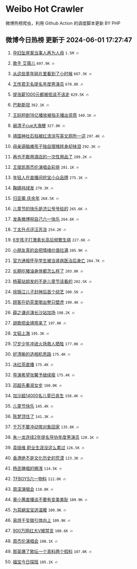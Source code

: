 # Weibo Hot Crawler 



微博热榜爬虫，利用 Github Action 的调度脚本更新 BY PHP 


## 微博今日热榜 更新于 2024-06-01 17:27:47 
1. [孕妇坠崖案当事人再为人母](https://s.weibo.com/weibo?q=%23%E5%AD%95%E5%A6%87%E5%9D%A0%E5%B4%96%E6%A1%88%E5%BD%93%E4%BA%8B%E4%BA%BA%E5%86%8D%E4%B8%BA%E4%BA%BA%E6%AF%8D%23&t=31&band_rank=1&Refer=top) `1.5M 🔥` 

1. [歌手 艾薇儿](https://s.weibo.com/weibo?q=%E6%AD%8C%E6%89%8B%20%E8%89%BE%E8%96%87%E5%84%BF&t=31&band_rank=2&Refer=top) `697.9K 🔥` 

1. [从这些童年碎片里看到了小时候](https://s.weibo.com/weibo?q=%23%E4%BB%8E%E8%BF%99%E4%BA%9B%E7%AB%A5%E5%B9%B4%E7%A2%8E%E7%89%87%E9%87%8C%E7%9C%8B%E5%88%B0%E4%BA%86%E5%B0%8F%E6%97%B6%E5%80%99%23&t=31&band_rank=3&Refer=top) `687.3K 🔥` 

1. [王传君无名提名年度男演员](https://s.weibo.com/weibo?q=%23%E7%8E%8B%E4%BC%A0%E5%90%9B%E6%97%A0%E5%90%8D%E6%8F%90%E5%90%8D%E5%B9%B4%E5%BA%A6%E7%94%B7%E6%BC%94%E5%91%98%23&t=31&band_rank=4&Refer=top) `678.8K 🔥` 

1. [提涨薪1000元都被拒该不该走](https://s.weibo.com/weibo?q=%23%E6%8F%90%E6%B6%A8%E8%96%AA1000%E5%85%83%E9%83%BD%E8%A2%AB%E6%8B%92%E8%AF%A5%E4%B8%8D%E8%AF%A5%E8%B5%B0%23&t=31&band_rank=5&Refer=top) `629.5K 🔥` 

1. [巴勒斯坦](https://s.weibo.com/weibo?q=%E5%B7%B4%E5%8B%92%E6%96%AF%E5%9D%A6&t=31&band_rank=6&Refer=top) `362.1K 🔥` 

1. [王妈短剧18亿播放被指无播出资质](https://s.weibo.com/weibo?q=%23%E7%8E%8B%E5%A6%88%E7%9F%AD%E5%89%A718%E4%BA%BF%E6%92%AD%E6%94%BE%E8%A2%AB%E6%8C%87%E6%97%A0%E6%92%AD%E5%87%BA%E8%B5%84%E8%B4%A8%23&t=31&band_rank=7&Refer=top) `340.1K 🔥` 

1. [阚清子cue大海梗](https://s.weibo.com/weibo?q=%23%E9%98%9A%E6%B8%85%E5%AD%90cue%E5%A4%A7%E6%B5%B7%E6%A2%97%23&t=31&band_rank=8&Refer=top) `327.0K 🔥` 

1. [靖国神社石柱被红漆涂写英文厕所一词](https://s.weibo.com/weibo?q=%23%E9%9D%96%E5%9B%BD%E7%A5%9E%E7%A4%BE%E7%9F%B3%E6%9F%B1%E8%A2%AB%E7%BA%A2%E6%BC%86%E6%B6%82%E5%86%99%E8%8B%B1%E6%96%87%E5%8E%95%E6%89%80%E4%B8%80%E8%AF%8D%23&t=31&band_rank=9&Refer=top) `297.4K 🔥` 

1. [母亲逼脑瘫孩子独自摆摊转身却抹泪](https://s.weibo.com/weibo?q=%23%E6%AF%8D%E4%BA%B2%E9%80%BC%E8%84%91%E7%98%AB%E5%AD%A9%E5%AD%90%E7%8B%AC%E8%87%AA%E6%91%86%E6%91%8A%E8%BD%AC%E8%BA%AB%E5%8D%B4%E6%8A%B9%E6%B3%AA%23&t=31&band_rank=10&Refer=top) `292.3K 🔥` 

1. [再也不敢用酒店的一次性用品了](https://s.weibo.com/weibo?q=%23%E5%86%8D%E4%B9%9F%E4%B8%8D%E6%95%A2%E7%94%A8%E9%85%92%E5%BA%97%E7%9A%84%E4%B8%80%E6%AC%A1%E6%80%A7%E7%94%A8%E5%93%81%E4%BA%86%23&t=31&band_rank=11&Refer=top) `289.2K 🔥` 

1. [王俊凯周杰伦演唱会彩排](https://s.weibo.com/weibo?q=%23%E7%8E%8B%E4%BF%8A%E5%87%AF%E5%91%A8%E6%9D%B0%E4%BC%A6%E6%BC%94%E5%94%B1%E4%BC%9A%E5%BD%A9%E6%8E%92%23&t=31&band_rank=12&Refer=top) `281.1K 🔥` 

1. [年轻人在直播间挖宝小众品牌](https://s.weibo.com/weibo?q=%23%E5%B9%B4%E8%BD%BB%E4%BA%BA%E5%9C%A8%E7%9B%B4%E6%92%AD%E9%97%B4%E6%8C%96%E5%AE%9D%E5%B0%8F%E4%BC%97%E5%93%81%E7%89%8C%23&t=31&band_rank=13&Refer=top) `275.1K 🔥` 

1. [鞠婧祎绿发](https://s.weibo.com/weibo?q=%23%E9%9E%A0%E5%A9%A7%E7%A5%8E%E7%BB%BF%E5%8F%91%23&t=31&band_rank=14&Refer=top) `270.3K 🔥` 

1. [归亚蕾 庆余年](https://s.weibo.com/weibo?q=%E5%BD%92%E4%BA%9A%E8%95%BE%20%E5%BA%86%E4%BD%99%E5%B9%B4&t=31&band_rank=15&Refer=top) `268.5K 🔥` 

1. [儿童节的快乐是济公爷爷给的](https://s.weibo.com/weibo?q=%23%E5%84%BF%E7%AB%A5%E8%8A%82%E7%9A%84%E5%BF%AB%E4%B9%90%E6%98%AF%E6%B5%8E%E5%85%AC%E7%88%B7%E7%88%B7%E7%BB%99%E7%9A%84%23&t=31&band_rank=16&Refer=top) `265.6K 🔥` 

1. [发条微博祝自己六一快乐](https://s.weibo.com/weibo?q=%23%E5%8F%91%E6%9D%A1%E5%BE%AE%E5%8D%9A%E7%A5%9D%E8%87%AA%E5%B7%B1%E5%85%AD%E4%B8%80%E5%BF%AB%E4%B9%90%23&t=31&band_rank=17&Refer=top) `264.6K 🔥` 

1. [丁太升点评汪苏泷](https://s.weibo.com/weibo?q=%23%E4%B8%81%E5%A4%AA%E5%8D%87%E7%82%B9%E8%AF%84%E6%B1%AA%E8%8B%8F%E6%B3%B7%23&t=31&band_rank=18&Refer=top) `254.2K 🔥` 

1. [6岁孩子打激素长高后频繁生病](https://s.weibo.com/weibo?q=%236%E5%B2%81%E5%AD%A9%E5%AD%90%E6%89%93%E6%BF%80%E7%B4%A0%E9%95%BF%E9%AB%98%E5%90%8E%E9%A2%91%E7%B9%81%E7%94%9F%E7%97%85%23&t=31&band_rank=19&Refer=top) `227.6K 🔥` 

1. [小朋友真的会把情绪价值拉满](https://s.weibo.com/weibo?q=%23%E5%B0%8F%E6%9C%8B%E5%8F%8B%E7%9C%9F%E7%9A%84%E4%BC%9A%E6%8A%8A%E6%83%85%E7%BB%AA%E4%BB%B7%E5%80%BC%E6%8B%89%E6%BB%A1%23&t=31&band_rank=20&Refer=top) `205.9K 🔥` 

1. [官方通报怀孕学生被当肾病医治后身亡](https://s.weibo.com/weibo?q=%23%E5%AE%98%E6%96%B9%E9%80%9A%E6%8A%A5%E6%80%80%E5%AD%95%E5%AD%A6%E7%94%9F%E8%A2%AB%E5%BD%93%E8%82%BE%E7%97%85%E5%8C%BB%E6%B2%BB%E5%90%8E%E8%BA%AB%E4%BA%A1%23&t=31&band_rank=21&Refer=top) `204.7K 🔥` 

1. [长期吃猪油身体都怎么样了](https://s.weibo.com/weibo?q=%23%E9%95%BF%E6%9C%9F%E5%90%83%E7%8C%AA%E6%B2%B9%E8%BA%AB%E4%BD%93%E9%83%BD%E6%80%8E%E4%B9%88%E6%A0%B7%E4%BA%86%23&t=31&band_rank=22&Refer=top) `203.0K 🔥` 

1. [杨幂站姐发的不是儿童节该看的](https://s.weibo.com/weibo?q=%23%E6%9D%A8%E5%B9%82%E7%AB%99%E5%A7%90%E5%8F%91%E7%9A%84%E4%B8%8D%E6%98%AF%E5%84%BF%E7%AB%A5%E8%8A%82%E8%AF%A5%E7%9C%8B%E7%9A%84%23&t=31&band_rank=23&Refer=top) `202.5K 🔥` 

1. [徐锦江儿子封神后首个综艺](https://s.weibo.com/weibo?q=%23%E5%BE%90%E9%94%A6%E6%B1%9F%E5%84%BF%E5%AD%90%E5%B0%81%E7%A5%9E%E5%90%8E%E9%A6%96%E4%B8%AA%E7%BB%BC%E8%89%BA%23&t=31&band_rank=24&Refer=top) `200.5K 🔥` 

1. [顾客在奶茶里喝出整只壁虎](https://s.weibo.com/weibo?q=%23%E9%A1%BE%E5%AE%A2%E5%9C%A8%E5%A5%B6%E8%8C%B6%E9%87%8C%E5%96%9D%E5%87%BA%E6%95%B4%E5%8F%AA%E5%A3%81%E8%99%8E%23&t=31&band_rank=25&Refer=top) `199.4K 🔥` 

1. [薛之谦巡演长沙站加场](https://s.weibo.com/weibo?q=%23%E8%96%9B%E4%B9%8B%E8%B0%A6%E5%B7%A1%E6%BC%94%E9%95%BF%E6%B2%99%E7%AB%99%E5%8A%A0%E5%9C%BA%23&t=31&band_rank=26&Refer=top) `198.2K 🔥` 

1. [胡歌把金靖带来了](https://s.weibo.com/weibo?q=%23%E8%83%A1%E6%AD%8C%E6%8A%8A%E9%87%91%E9%9D%96%E5%B8%A6%E6%9D%A5%E4%BA%86%23&t=31&band_rank=27&Refer=top) `197.0K 🔥` 

1. [文韬上海](https://s.weibo.com/weibo?q=%E6%96%87%E9%9F%AC%E4%B8%8A%E6%B5%B7&t=31&band_rank=28&Refer=top) `195.3K 🔥` 

1. [17岁少年冲进火场救人牺牲](https://s.weibo.com/weibo?q=%2317%E5%B2%81%E5%B0%91%E5%B9%B4%E5%86%B2%E8%BF%9B%E7%81%AB%E5%9C%BA%E6%95%91%E4%BA%BA%E7%89%BA%E7%89%B2%23&t=31&band_rank=29&Refer=top) `177.0K 🔥` 

1. [好清晰的选相机思路](https://s.weibo.com/weibo?q=%E5%A5%BD%E6%B8%85%E6%99%B0%E7%9A%84%E9%80%89%E7%9B%B8%E6%9C%BA%E6%80%9D%E8%B7%AF&t=31&band_rank=30&Refer=top) `175.4K 🔥` 

1. [冰红茶直播](https://s.weibo.com/weibo?q=%E5%86%B0%E7%BA%A2%E8%8C%B6%E7%9B%B4%E6%92%AD&t=31&band_rank=31&Refer=top) `175.4K 🔥` 

1. [导演希望张馨予继续瘦](https://s.weibo.com/weibo?q=%23%E5%AF%BC%E6%BC%94%E5%B8%8C%E6%9C%9B%E5%BC%A0%E9%A6%A8%E4%BA%88%E7%BB%A7%E7%BB%AD%E7%98%A6%23&t=31&band_rank=32&Refer=top) `175.4K 🔥` 

1. [邓超先秦淑女步](https://s.weibo.com/weibo?q=%23%E9%82%93%E8%B6%85%E5%85%88%E7%A7%A6%E6%B7%91%E5%A5%B3%E6%AD%A5%23&t=31&band_rank=33&Refer=top) `160.0K 🔥` 

1. [加沙超14000名儿童已丧生](https://s.weibo.com/weibo?q=%23%E5%8A%A0%E6%B2%99%E8%B6%8514000%E5%90%8D%E5%84%BF%E7%AB%A5%E5%B7%B2%E4%B8%A7%E7%94%9F%23&t=31&band_rank=34&Refer=top) `158.4K 🔥` 

1. [儿童节快乐](https://s.weibo.com/weibo?q=%23%E5%84%BF%E7%AB%A5%E8%8A%82%E5%BF%AB%E4%B9%90%23&t=31&band_rank=35&Refer=top) `145.4K 🔥` 

1. [陈梦顶住了](https://s.weibo.com/weibo?q=%23%E9%99%88%E6%A2%A6%E9%A1%B6%E4%BD%8F%E4%BA%86%23&t=31&band_rank=36&Refer=top) `141.3K 🔥` 

1. [千万不要冲动带对象回家](https://s.weibo.com/weibo?q=%23%E5%8D%83%E4%B8%87%E4%B8%8D%E8%A6%81%E5%86%B2%E5%8A%A8%E5%B8%A6%E5%AF%B9%E8%B1%A1%E5%9B%9E%E5%AE%B6%23&t=31&band_rank=37&Refer=top) `135.8K 🔥` 

1. [朱一龙连续2年提名导协年度男演员](https://s.weibo.com/weibo?q=%23%E6%9C%B1%E4%B8%80%E9%BE%99%E8%BF%9E%E7%BB%AD2%E5%B9%B4%E6%8F%90%E5%90%8D%E5%AF%BC%E5%8D%8F%E5%B9%B4%E5%BA%A6%E7%94%B7%E6%BC%94%E5%91%98%23&t=31&band_rank=38&Refer=top) `128.1K 🔥` 

1. [袁娅维 职业生涯没这么累过](https://s.weibo.com/weibo?q=%E8%A2%81%E5%A8%85%E7%BB%B4%20%E8%81%8C%E4%B8%9A%E7%94%9F%E6%B6%AF%E6%B2%A1%E8%BF%99%E4%B9%88%E7%B4%AF%E8%BF%87&t=31&band_rank=39&Refer=top) `126.5K 🔥` 

1. [香港绝不是文化历史的荒漠](https://s.weibo.com/weibo?q=%23%E9%A6%99%E6%B8%AF%E7%BB%9D%E4%B8%8D%E6%98%AF%E6%96%87%E5%8C%96%E5%8E%86%E5%8F%B2%E7%9A%84%E8%8D%92%E6%BC%A0%23&t=31&band_rank=40&Refer=top) `123.3K 🔥` 

1. [杨丞琳唱的搁浅](https://s.weibo.com/weibo?q=%E6%9D%A8%E4%B8%9E%E7%90%B3%E5%94%B1%E7%9A%84%E6%90%81%E6%B5%85&t=31&band_rank=41&Refer=top) `114.5K 🔥` 

1. [TFBOYS六一物料](https://s.weibo.com/weibo?q=%23TFBOYS%E5%85%AD%E4%B8%80%E7%89%A9%E6%96%99%23&t=31&band_rank=42&Refer=top) `112.0K 🔥` 

1. [周深演唱会](https://s.weibo.com/weibo?q=%E5%91%A8%E6%B7%B1%E6%BC%94%E5%94%B1%E4%BC%9A&t=31&band_rank=43&Refer=top) `110.8K 🔥` 

1. [章小蕙直播谈不要有变美羞耻](https://s.weibo.com/weibo?q=%23%E7%AB%A0%E5%B0%8F%E8%95%99%E7%9B%B4%E6%92%AD%E8%B0%88%E4%B8%8D%E8%A6%81%E6%9C%89%E5%8F%98%E7%BE%8E%E7%BE%9E%E8%80%BB%23&t=31&band_rank=44&Refer=top) `109.9K 🔥` 

1. [为耳蜗宝宝送温暖](https://s.weibo.com/weibo?q=%23%E4%B8%BA%E8%80%B3%E8%9C%97%E5%AE%9D%E5%AE%9D%E9%80%81%E6%B8%A9%E6%9A%96%23&t=31&band_rank=45&Refer=top) `109.9K 🔥` 

1. [易烊千玺做引体向上](https://s.weibo.com/weibo?q=%23%E6%98%93%E7%83%8A%E5%8D%83%E7%8E%BA%E5%81%9A%E5%BC%95%E4%BD%93%E5%90%91%E4%B8%8A%23&t=31&band_rank=46&Refer=top) `109.9K 🔥` 

1. [900万网红大V被禁言](https://s.weibo.com/weibo?q=%23900%E4%B8%87%E7%BD%91%E7%BA%A2%E5%A4%A7V%E8%A2%AB%E7%A6%81%E8%A8%80%23&t=31&band_rank=47&Refer=top) `108.6K 🔥` 

1. [周杰伦演唱会](https://s.weibo.com/weibo?q=%23%E5%91%A8%E6%9D%B0%E4%BC%A6%E6%BC%94%E5%94%B1%E4%BC%9A%23&t=31&band_rank=48&Refer=top) `108.1K 🔥` 

1. [那英爆了歌坛一个真料两个假料](https://s.weibo.com/weibo?q=%23%E9%82%A3%E8%8B%B1%E7%88%86%E4%BA%86%E6%AD%8C%E5%9D%9B%E4%B8%80%E4%B8%AA%E7%9C%9F%E6%96%99%E4%B8%A4%E4%B8%AA%E5%81%87%E6%96%99%23&t=31&band_rank=49&Refer=top) `107.0K 🔥` 

1. [福宝今日探班](https://s.weibo.com/weibo?q=%23%E7%A6%8F%E5%AE%9D%E4%BB%8A%E6%97%A5%E6%8E%A2%E7%8F%AD%23&t=31&band_rank=50&Refer=top) `105.1K 🔥` 

